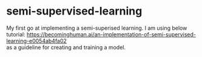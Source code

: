 # semi-supervised-learning
My first go at implementing a semi-superised learning. I  am using below tutorial: https://becominghuman.ai/an-implementation-of-semi-supervised-learning-e0054ab4fa02
\
as a guideline for creating and training a model.